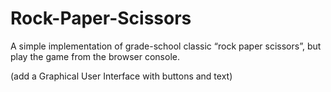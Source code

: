 # Rock-Paper-Scissors
A simple implementation of grade-school classic “rock paper scissors”, but play the game from the browser console.

(add a Graphical User Interface with buttons and text)
